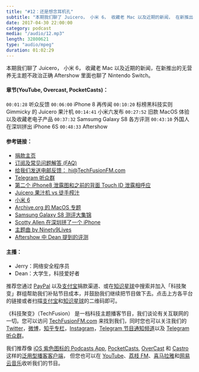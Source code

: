 ```yaml
---
title: "#12：还是想念耳机孔"
subtitle: "本期我们聊了 Juicero， 小米 6， 收藏老 Mac 以及近期的新闻， 在新推出的无营养无主题不政治正确 Aftershow 里面也聊了 Nintendo Switch。"
date: 2017-04-30 22:00:00
category: podcast
media: "/audio/12.mp3"
length: 32800621 
type: "audio/mpeg"
duration: 01:02:29
---
```


本期我们聊了 Juicero， 小米 6， 收藏老 Mac 以及近期的新闻，在新推出的无营养无主题不政治正确 Aftershow 里面也聊了 Nintendo Switch。

#### 章节(YouTube, Overcast, PocketCasts)：
```00:01:28``` 听众反馈
```00:06:00``` iPhone 8 再传闻
```00:10:20``` 标榜黑科技实则 Gimmicky 的 Juicero 果汁机
```00:14:41``` 小米六发布
```00:27:52``` 旧款 MacOS 体验以及收藏老电子产品
```00:37:32``` Samsumg Galaxy S8 各方评测
```00:43:10``` 外国人在深圳拼出 iPhone 6S
```00:48:33``` Aftershow

#### 参考链接：
- [捐款主页](https://techfusionfm.com/donate)
- [订阅及常见问题解答 (FAQ)](https://techfusionfm.com/faq)
- [给我们发送电邮反馈： hi@TechFusionFM.com](mailto:hi@techfusionfm.com)
- [Telegram 听众群](https://telegram.me/TechFusionChat)
- [第二个 iPhone8 泄露图和之前的背面 Touch ID 泄露相呼应](https://www.macrumors.com/2017/04/19/iphone-8-aluminum-render-sonny-dickson/)
- [Juicero 果汁机 vs 徒手榨汁](http://gizmodo.com/silicon-valleys-hottest-overpriced-juicer-apparently-wo-1794454649)
- [小米 6](http://www.qdaily.com/articles/39968.html)
- [Archive.org 的 MacOS 专题](https://archive.org/details/softwarelibrary_mac)
- [Samsung Galaxy S8 测评大集锦](https://www.macrumors.com/2017/04/18/galaxy-s8-review-roundup/)
- [Scotty Allen 在深圳拼了一个 iPhone](https://www.youtube.com/watch?v=leFuF-zoVzA)
- [主题曲 by Ninety9Lives](http://99l.tv/BleedingThroughYU)
- [Aftershow 中 Dean 提到的评测](http://m.youku.com/video/id_XMjcwMjYzMDU3Mg==.html)

#### 主播：
- Jerry：网络安全程序员
- Dean：大学生，科技爱好者

推荐您通过 [PayPal](https://paypal.me/techfusionfm/5) 以及[支付宝](HTTPS://QR.ALIPAY.COM/FKX09288AJOENI0MVZXM12)捐款渠道、或在[知识星球](https://www.xiaomiquan.com)中搜索并加入「科技聚变」群组帮助我们补贴节目成本，并鼓励我们继续把节目做下去。点击上方各平台的链接或者扫描[支付宝](https://techfusionfm.com/images/QR.JPG)和[知识星球](https://t.zsxq.com/IEmEM3f)的二维码即可。

《科技聚变》（TechFusion） 是一档科技主题播客节目，我们谈论有关互联网的一切。您可以访问 [TechFusionFM.com](https://TechFusionFM.com) 来找到我们，同时您也可以关注我们的 [Twitter](http://twitter.com/TechFusionFM)，[微博](http://weibo.com/TechFusionFM)，[知乎专栏](https://zhuanlan.zhihu.com/TechFusion)，[Instagram](http://instagram.com/TechFusionFM)，[Telegram 节目通知频道](https://t.me/TechFusionFM)以及 [Telegram 听众群](https://t.me/TechFusionChat)。

我们推荐像 [iOS 紫色图标的 Podcasts App](https://itunes.apple.com/cn/podcast/id1202658654), [PocketCasts](http://pca.st/podcast/28fcd200-cc7c-0134-10da-25324e2a541d), [OverCast](https://overcast.fm) 和 [Castro](http://supertop.co/castro/) 这样的[泛用型播客客户端](https://techfusionfm.com/faq)， 但您也可以在 [YouTube](https://www.youtube.com/channel/UC6uvHf21Tjm5lepw6P2Ki-Q)、[荔枝 FM](https://www.lizhi.fm/1494013/)、[喜马拉雅](http://www.ximalaya.com/72456289/album/6648521)和[网易云音乐](http://music.163.com/#/djradio?id=347498120)收听我们的节目。